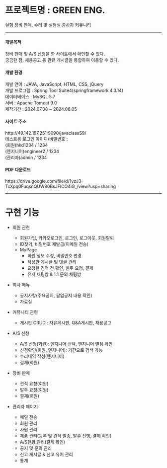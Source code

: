 <h1>프로젝트명 : GREEN ENG.</h1>
실험 장비 판매, 수리 및 실험실 종사자 커뮤니티

---

<div>
  <h4>개발목적</h4>
  <div>장비 판매 및 A/S 신청을 한 사이트에서 확인할 수 있다.</div>
  <div>궁금한 점, 채용공고 등 관련 게시글을 통합하여 이용할 수 있다.</div>
</div>
<div>
  <h4>개발 환경</h4>
  <div>개발 언어 : JAVA, JavaScript, HTML, CSS, jQuery</div>
  <div>개발 프로그램 : Spring Tool Suite4(springframework 4.3.14)</div>
  <div>데이터베이스 : MySQL 5.7</div>
  <div>서버 : Apache Tomcat 9.0</div>
  <div>제작기간 : 2024.07.08 ~ 2024.08.05</div>
</div>
<div>
  <h4>사이트 주소</h4>
  <div>http://49.142.157.251:9090/javaclassS9/</div>
  <div>테스트용 로그인 아이디/비밀번호 : 
    <br>(회원)hkd1234 / 1234<br>(엔지니어)engineer2 / 1234<br>(관리자)admin / 1234</div>
  <h4>PDF 다운로드</h4>
  <div>https://drive.google.com/file/d/1vzJ3-TcXpq0FuqsnQUW80BsJFICO4iG_/view?usp=sharing</div>
</div>

---

# 구현 기능
- 회원 관련
  * 회원가입, 카카오로그인, 로그인, 로그아웃, 회원탈퇴
  * ID찾기, 비밀번호 재발급(이메일 전송)
  * MyPage
    + 회원 정보 수정, 비밀번호 변경
    + 작성한 게시글 및 댓글 관리
    + 요청한 견적 건 확인, 발주 요청, 결제
    + 유저 채팅방 & 1:1 문의 채팅방
- 회사 메뉴
  * 공지사항(주요공지, 팝업공지 내용 확인)
  * 자료실
- 커뮤니티 관련
  * 게시판 CRUD : 자유게시판, Q&A게시판, 채용공고
- A/S 신청
  * A/S 신청(회원): 엔지니어 선택, 엔지니어 별점 확인
  * 신청확인(회원, 엔지니어): 기간으로 검색 가능
  * 수리내역 작성(엔지니어)
  * 결제(회원)
- 장비 판매
  * 견적 요청(회원)
  * 발주 요청(회원)
  * 결제(회원)

- 관리자 페이지
  * 메일 전송
  * 회원 관리
  * 사원 관리
  * 제품 관리(등록 및 견적 발송, 발주 진행, 결제 확인)
  * A/S현황 관리(결제 확인)
  * 공지 및 문의 관리
  * 신고 게시글 & 신고 유저 관리
  * 통계
